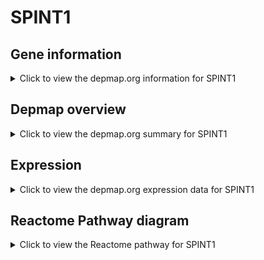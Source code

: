 <h1>SPINT1</h1>

<h2>Gene information</h2>
<details>
  <summary>Click to view the depmap.org information for SPINT1</summary>
  <p><a href="https://depmap.org/portal/gene/SPINT1?tab=about" target="_BLANK">Open page in a new tab...</a></p>
  <iframe src="https://depmap.org/portal/gene/SPINT1?tab=about" style="border:none;width:100%;height:800px"></iframe>
</details>

<h2>Depmap overview</h2>
<details>
  <summary>Click to view the depmap.org summary for SPINT1</summary>
  <p><a href="https://depmap.org/portal/gene/SPINT1?tab=overview" target="_BLANK">Open page in a new tab...</a></p>
  <iframe src="https://depmap.org/portal/gene/SPINT1?tab=overview" style="border:none;width:100%;height:800px"></iframe>
</details>

<h2>Expression</h2>
<details>
  <summary>Click to view the depmap.org expression data for SPINT1</summary>
  <p><a href="https://depmap.org/portal/gene/SPINT1?tab=characterization" target="_BLANK">Open page in a new tab...</a></p>
  <iframe src="https://depmap.org/portal/gene/SPINT1?tab=characterization" style="border:none;width:100%;height:800px"></iframe>
</details>



<h2>Reactome Pathway diagram</h2>
<details>
  <summary>Click to view the Reactome pathway for SPINT1</summary>
  <p><a href="https://reactome.org/PathwayBrowser/#/R-HSA-8852405" target="_BLANK">Open page in a new tab...</a></p>
  <p>Signaling by MST1</p>
<iframe src="https://reactome.org/PathwayBrowser/#/R-HSA-8852405" style="border:none;width:100%;height:800px"></iframe>
</details>



